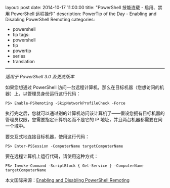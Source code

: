layout: post
date: 2014-10-17 11:00:00
title: "PowerShell 技能连载 - 启用、禁用 PowerShell 远程操作"
description: PowerTip of the Day - Enabling and Disabling PowerShell Remoting
categories:
- powershell
- tip
tags:
- powershell
- tip
- powertip
- series
- translation
---
_适用于 PowerShell 3.0 及更高版本_

如果您想通过 PowerShell 访问一台远程计算机，那么在目标机器（您想访问的机器）上，以管理员身份运行这行代码：

    PS> Enable-PSRemoting -SkipNetworkProfileCheck -Force  

执行完之后，您就可以通过别的计算机访问该计算机了——假设您拥有目标机器的管理员权限，您需要指定计算机名而不是它的 IP 地址，并且两台机器都需要在同一个域中。

要交互式地连接目标机器，使用这行代码：

    PS> Enter-PSSession -ComputerName targetComputerName 

要在远程计算机上运行代码，请使用这种方式：

    PS> Invoke-Command -ScriptBlock { Get-Service } -ComputerName targetComputerName

<!--more-->
本文国际来源：[Enabling and Disabling PowerShell Remoting](http://community.idera.com/powershell/powertips/b/tips/posts/enabling-and-disabling-powershell-remoting)
